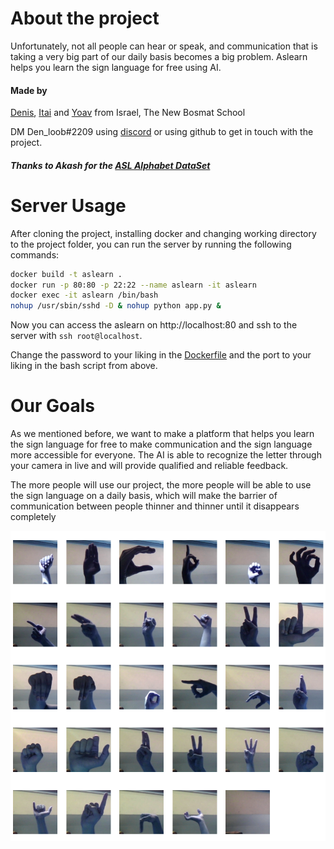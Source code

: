 <!-- Declare hyper links to DataSet, Autors GitHub, and the project GitHub -->

[asl alphabet dataset]: https://www.kaggle.com/datasets/grassknoted/asl-alphabet
[denis]: https://github.com/Denloob
[itai]: https://github.com/ItaiAviad
[yoav]: https://github.com/EazyIf

# About the project

Unfortunately, not all people can hear or speak, and communication that is taking a very big part of our daily basis becomes a big problem.
Aslearn helps you learn the sign language for free using AI.

#### Made by

[Denis], [Itai] and [Yoav] from Israel, The New Bosmat School

DM Den_loob#2209 using [discord](https://discord.com/) or using github to get in touch with the project.

##### Thanks to Akash for the [ASL Alphabet DataSet]

# Server Usage

After cloning the project, installing docker and changing working directory to the project folder, you can run the server by running the following commands:

```bash
docker build -t aslearn .
docker run -p 80:80 -p 22:22 --name aslearn -it aslearn
docker exec -it aslearn /bin/bash
nohup /usr/sbin/sshd -D & nohup python app.py &
```

Now you can access the aslearn on http://localhost:80 and ssh to the server with `ssh root@localhost`.

Change the password to your liking in the [Dockerfile](Dockerfile) and the port to your liking in the bash script from above.

# Our Goals

As we mentioned before, we want to make a platform that helps you learn the sign language for free to make communication and the sign language more accessible for everyone. The AI is able to recognize the letter through your camera in live and will provide qualified and reliable feedback.

The more people will use our project, the more people will be able to use the sign language on a daily basis, which will make the barrier of communication between people thinner and thinner until it disappears completely

<!-- image images/dataset_probe.png-->

![dataset probe](images/dataset_probe.png)
